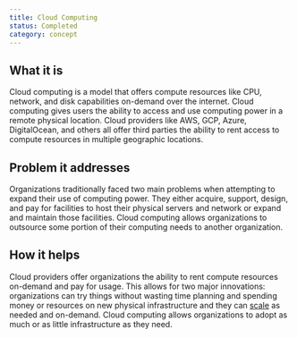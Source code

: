 ```yaml
---
title: Cloud Computing
status: Completed
category: concept
---
```


## What it is
Cloud computing is a model that offers compute resources like CPU, network, and disk capabilities on-demand over the internet. Cloud computing gives users the ability to access and use computing power in a remote physical location. Cloud providers like AWS, GCP, Azure, DigitalOcean, and others all offer third parties the ability to rent access to compute resources in multiple geographic locations. 

## Problem it addresses
Organizations traditionally faced two main problems when attempting to expand their use of computing power. They either acquire, support, design, and pay for facilities to host their physical servers and network or expand and maintain those facilities. Cloud computing allows organizations to outsource some portion of their computing needs to another organization.

## How it helps
Cloud providers offer organizations the ability to rent compute resources on-demand and pay for usage. This allows for two major innovations: organizations can try things without wasting time planning and spending money or resources on new physical infrastructure and they can [scale](/scalability/) as needed and on-demand. Cloud computing allows organizations to adopt as much or as little infrastructure as they need. 


